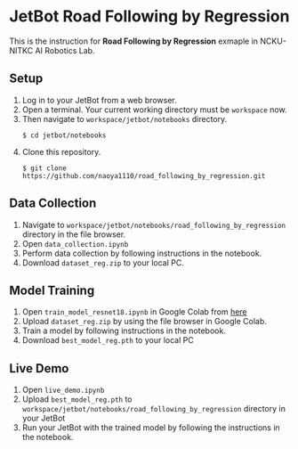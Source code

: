 # JetBot Road Following by Regression

This is the instruction for **Road Following by Regression** exmaple in NCKU-NITKC AI Robotics Lab. 


## Setup
1. Log in to your JetBot from a web browser.
1. Open a terminal. Your current working directory must be `workspace` now. 
1. Then navigate to `workspace/jetbot/notebooks` directory.
    ```
    $ cd jetbot/notebooks
    ```
1. Clone this repository.
    ```
    $ git clone https://github.com/naoya1110/road_following_by_regression.git
    ```

## Data Collection
1. Navigate to `workspace/jetbot/notebooks/road_following_by_regression` directory in the file browser.
1. Open `data_collection.ipynb`
1. Perform data collection by following instructions in the notebook.
1. Download `dataset_reg.zip` to your local PC.

## Model Training
1. Open `train_model_resnet18.ipynb` in Google Colab from [here](https://colab.research.google.com/github/naoya1110/road_following_by_regression/blob/main/train_model_resnet18.ipynb)
1. Upload `dataset_reg.zip` by using the file browser in Google Colab.
1. Train a model by following instructions in the notebook.
1. Download `best_model_reg.pth` to your local PC

## Live Demo
1. Open `live_demo.ipynb`
1. Upload `best_model_reg.pth` to `workspace/jetbot/notebooks/road_following_by_regression` directory in your JetBot
1. Run your JetBot with the trained model by following the instructions in the notebook.
